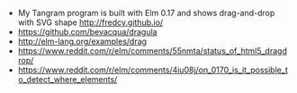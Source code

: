 - My Tangram program is built with Elm 0.17 and shows drag-and-drop with SVG shape http://fredcy.github.io/
- https://github.com/bevacqua/dragula
- http://elm-lang.org/examples/drag
- https://www.reddit.com/r/elm/comments/55nmta/status_of_html5_dragdrop/
- https://www.reddit.com/r/elm/comments/4iu08j/on_0170_is_it_possible_to_detect_where_elements/
